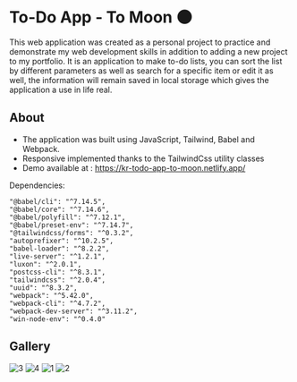 # To-Do App - To Moon 🌑
This web application was created as a personal project to practice and demonstrate my web development skills in addition to adding a new project to my portfolio. It is an application to make to-do lists, you can sort the list by different parameters as well as search for a specific item or edit it as well, the information will remain saved in local storage which gives the application a use in life real.

## About
 - The application was built using JavaScript, Tailwind, Babel and Webpack.
 - Responsive implemented thanks to the TailwindCss utility classes  
 - Demo available at : https://kr-todo-app-to-moon.netlify.app/

  Dependencies:
  
    "@babel/cli": "^7.14.5",
    "@babel/core": "^7.14.6",
    "@babel/polyfill": "^7.12.1",
    "@babel/preset-env": "^7.14.7",
    "@tailwindcss/forms": "^0.3.2",
    "autoprefixer": "^10.2.5",
    "babel-loader": "^8.2.2",
    "live-server": "^1.2.1",
    "luxon": "^2.0.1",
    "postcss-cli": "^8.3.1",
    "tailwindcss": "^2.0.4",
    "uuid": "^8.3.2",
    "webpack": "^5.42.0",
    "webpack-cli": "^4.7.2",
    "webpack-dev-server": "^3.11.2",
    "win-node-env": "^0.4.0"
    
## Gallery
![3](https://user-images.githubusercontent.com/69731479/113071033-8aca6880-9189-11eb-844b-99753088557f.gif)
![4](https://user-images.githubusercontent.com/69731479/113072238-35438b00-918c-11eb-9ab3-866501de7746.gif)
![1](https://user-images.githubusercontent.com/69731479/113071035-8bfb9580-9189-11eb-8e2d-292011df9627.gif)
![2](https://user-images.githubusercontent.com/69731479/113071037-8bfb9580-9189-11eb-9e4d-eb30e1c82aca.gif)
